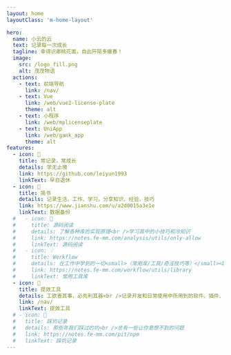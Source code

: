 ```yaml
---
layout: home
layoutClass: 'm-home-layout'

hero:
  name: 小云的云
  text: 记录每一次成长
  tagline: 幸得识卿桃花面，自此阡陌多暖春！
  image:
    src: /logo_fill.png
    alt: 茂茂物语
  actions:
    - text: 前端导航
      link: /nav/
    - text: Vue
      link: /web/vue2-license-plate
      theme: alt
    - text: 小程序
      link: /web/mplicenseplate
    - text: UniApp
      link: /web/gank_app
      theme: alt
features:
  - icon: 📝
    title: 常记录，常成长
    details: 学无止境
    link: https://github.com/leiyun1993
    linkText: 早日退休
  - icon: 📖
    title: 简书
    details: 记录生活、工作、学习，分享知识、经验、技巧
    link: https://www.jianshu.com/u/a2d0015a3e1e
    linkText: 数据备份
  #   - icon: 📘
  #     title: 源码阅读
  #     details: 了解各种库的实现原理<br />学习其中的小技巧和冷知识
  #     link: https://notes.fe-mm.com/analysis/utils/only-allow
  #     linkText: 源码阅读
  #   - icon: 💡
  #     title: Workflow
  #     details: 在工作中学到的一切<small>（常用库/工具/奇淫技巧等）</small><br />配合 CV 大法来更好的摸鱼
  #     link: https://notes.fe-mm.com/workflow/utils/library
  #     linkText: 常用工具库
  - icon: 🧰
    title: 提效工具
    details: 工欲善其事，必先利其器<br />记录开发和日常使用中所用到的软件、插件、扩展等
    link: /nav/
    linkText: 提效工具
  # - icon: 🐞
  #   title: 踩坑记录
  #   details: 那些年我们踩过的坑<br />总有一些让你意想不到的问题
  #   link: https://notes.fe-mm.com/pit/npm
  #   linkText: 踩坑记录
---
```


<style>
/*爱的魔力转圈圈*/
.m-home-layout .image-src{
  border-radius: 50%;
  width: 240px;
  height: 240px;
}
.m-home-layout .image-src:hover {
  transform: translate(-50%, -50%) rotate(666turn);
  transition: transform 59s 1s cubic-bezier(0.3, 0, 0.8, 1);
}

.m-home-layout .details small {
  opacity: 0.8;
}

.m-home-layout .bottom-small {
  display: block;
  margin-top: 2em;
  text-align: right;
}
</style>
